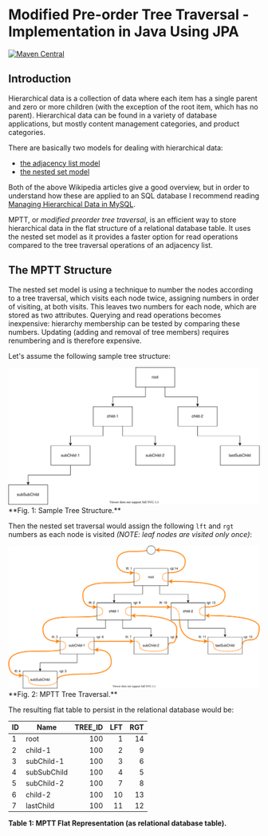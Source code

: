 # Modified Pre-order Tree Traversal - Implementation in Java Using JPA

[![Maven Central](https://maven-badges.herokuapp.com/maven-central/works.hacker/mptt-jpa/badge.svg)](https://search.maven.org/artifact/works.hacker/mptt-jpa)

## Introduction

Hierarchical data is a collection of data where each item has a single parent and zero or more children (with the exception of the root item, which has no parent). Hierarchical data can be found in a variety of database applications, but mostly content management categories, and product categories.

There are basically two models for dealing with hierarchical data:

* [the adjacency list model](https://en.wikipedia.org/wiki/Adjacency_list)
* [the nested set model](https://en.wikipedia.org/wiki/Nested_set_model)

Both of the above Wikipedia articles give a good overview, but in order to understand how these are applied to an SQL database I recommend reading [Managing Hierarchical Data in MySQL](http://mikehillyer.com/articles/managing-hierarchical-data-in-mysql/).

MPTT, or *modified preorder tree traversal*, is an efficient way to store hierarchical data in the flat structure of a relational database table. It uses the nested set model as it provides a faster option for read operations compared to the tree traversal operations of an adjacency list.

## The MPTT Structure

The nested set model is using a technique to number the nodes according to a tree traversal, which visits each node twice, assigning numbers in order of visiting, at both visits. This leaves two numbers for each node, which are stored as two attributes. Querying and read operations becomes inexpensive: hierarchy membership can be tested by comparing these numbers. Updating (adding and removal of tree members) requires renumbering and is therefore expensive.

Let's assume the following sample tree structure:

<img src="diagrams/01-sample-tree.svg" alt="Fig. 1: Sample Tree Structure." style="zoom:88%;" />
**Fig. 1: Sample Tree Structure.**

Then the nested set traversal would assign the following `lft` and `rgt` numbers as each node is visited *(NOTE: leaf nodes are visited only once)*:

<img src="diagrams/02-tree-traversal.svg" alt="Fig. 2: MPTT Tree Traversal." style="zoom:100%;" />
**Fig. 2: MPTT Tree Traversal.**

The resulting flat table to persist in the relational database would be:

| ID | Name        | TREE_ID | LFT | RGT |
|----|-------------|--------:|----:|----:|
| 1  | root        | 100     | 1   | 14  |
| 2  | child-1     | 100     | 2   | 9   |
| 3  | subChild-1  | 100     | 3   | 6   |
| 4  | subSubChild | 100     | 4   | 5   |
| 5  | subChild-2  | 100     | 7   | 8   |
| 6  | child-2     | 100     | 10  | 13  |
| 7  | lastChild   | 100     | 11  | 12  |

**Table 1: MPTT Flat Representation (as relational database table).**
